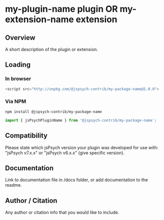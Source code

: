 # my-plugin-name plugin OR my-extension-name extension

## Overview

A short description of the plugin or extension.

## Loading

### In browser

```js
<script src="http://unpkg.com/@jspsych-contrib/my-package-name@1.0.0">
```

### Via NPM

```
npm install @jspsych-contrib/my-package-name
```

```js
import { jsPsychPluginName } from '@jspsych-contrib/my-package-name';
```

## Compatibility

Please state which jsPsych version your plugin was developed for use with: "jsPsych v7.x.x" or "jsPsych v6.x.x" (give specific version). 

## Documentation

Link to documentation file in /docs folder, or add documentation to the readme.

## Author / Citation

Any author or citation info that you would like to include.